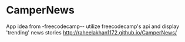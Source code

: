 # CamperNews
App idea from -freecodecamp-- utilize freecodecamp's api and display 'trending' news stories 
http://raheelakhan1172.github.io/CamperNews/
